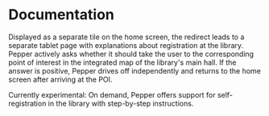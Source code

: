 # Documentation
Displayed as a separate tile on the home screen, the redirect leads to a separate tablet page with explanations about registration at the library. Pepper actively asks whether it should take the user to the corresponding point of interest in the integrated map of the library's main hall. If the answer is positive, Pepper drives off independently and returns to the home screen after arriving at the POI.

Currently experimental: On demand, Pepper offers support for self-registration in the library with step-by-step instructions.
